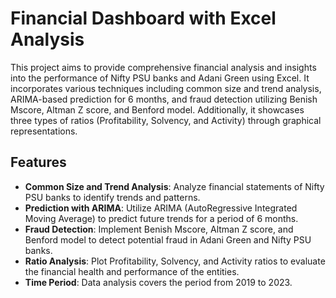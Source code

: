 # **Financial Dashboard with Excel Analysis**

This project aims to provide comprehensive financial analysis and insights into the performance of Nifty PSU banks and Adani Green using Excel. It incorporates various techniques including common size and trend analysis, ARIMA-based prediction for 6 months, and fraud detection utilizing Benish Mscore, Altman Z score, and Benford model. Additionally, it showcases three types of ratios (Profitability, Solvency, and Activity) through graphical representations.

## Features

- **Common Size and Trend Analysis**: Analyze financial statements of Nifty PSU banks to identify trends and patterns.
- **Prediction with ARIMA**: Utilize ARIMA (AutoRegressive Integrated Moving Average) to predict future trends for a period of 6 months.
- **Fraud Detection**: Implement Benish Mscore, Altman Z score, and Benford model to detect potential fraud in Adani Green and Nifty PSU banks.
- **Ratio Analysis**: Plot Profitability, Solvency, and Activity ratios to evaluate the financial health and performance of the entities.
- **Time Period**: Data analysis covers the period from 2019 to 2023.
